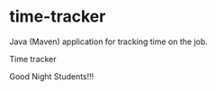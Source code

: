 # time-tracker 
Java (Maven) application for tracking time on the job.

Time tracker

Good Night Students!!!
